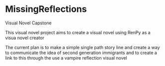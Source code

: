 # MissingReflections
Visual Novel Capstone

This visual novel project aims to create a visual novel using RenPy as a visua novel creator

The current plan is to make a simple single path story line and create a way to communicate the idea of 
second generation immigrants and to create a link to this through the use a vampire reflection visual novel
